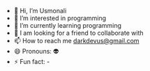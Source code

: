 - 👋 Hi, I’m Usmonali
- 👀 I’m interested in programming
- 🌱 I’m currently learning programming
- 🤝 I am looking for a friend to collaborate with
- 📫 How to reach me darkdevus@gmail.com
- 😄 Pronouns: 👽
- ⚡ Fun fact: -

<!---
Usmonali7/Usmonali7 is a ✨ special ✨ repository because its `README.md` (this file) appears on your GitHub profile.
You can click the Preview link to take a look at your changes.
--->
